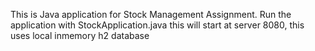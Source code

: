 This is Java application for Stock Management Assignment.
Run the application with StockApplication.java this will start at server 8080, this uses local inmemory h2 database 

